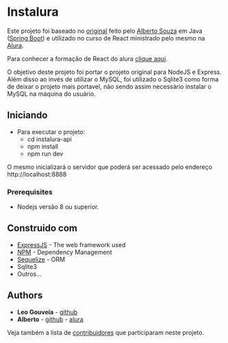 # Instalura

Este projeto foi baseado no [original](https://github.com/alberto-alura/instalura-api) feito pelo [Alberto Souza](https://github.com/alberto-alura) em Java ([Spring Boot](https://spring.io/projects/spring-boot)) e utilizado no curso de React ministrado pelo mesmo na [Alura](http://alura.com.br).

Para conhecer a formação de React do alura [clique aqui](https://www.alura.com.br/formacao-react).

O objetivo deste projeto foi portar o projeto original para NodeJS e Express. Além disso ao invés de utilizar o MySQL, foi utilizado o Sqlite3 como forma de deixar o projeto mais portavel, não sendo assim necessário instalar o MySQL na máquina do usuário.

## Iniciando

- Para executar o projeto:
  - cd instalura-api
  - npm install
  - npm run dev

O mesmo inicializará o servidor que poderá ser acessado pelo endereço http://localhost:8888

### Prerequisites

- Nodejs versão 8 ou superior.

## Construido com

- [ExpressJS](https://expressjs.com/pt-br/) - The web framework used
- [NPM](https://www.npmjs.com/) - Dependency Management
- [Sequelize](https://sequelize.org/) - ORM
- Sqlite3
- Outros...

## Authors

- **Leo Gouveia** - [github](https://github.com/leogouveia/instalura-api)
- **Alberto** - [github](https://github.com/alberto-alura) - [alura](https://cursos.alura.com.br/user/alberto-souza)

Veja também a lista de [contribuidores](https://github.com/leogouveia/instalura-api/contributors) que participaram neste projeto.
